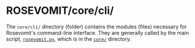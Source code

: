 # ROSEVOMIT/core/cli/

The `core/cli/` directory (folder) contains the modules (files) necessary for Rosevomit's command-line interface. They are generally called by the main script, [`rosevomit.py`](https://github.com/AlexLemna/rosevomit/blob/master/core/rosevomit.py), which is in the [`core/`](https://github.com/AlexLemna/rosevomit/tree/master/core) directory.
